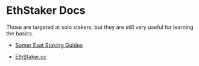 # EthStaker Docs

Those are targeted at solo stakers, but they are still very useful for learning the basics.

* [Somer Esat Staking Guides](https://link.medium.com/KL1bkkHRCub)

* [EthStaker.cc](https://ethstaker.cc)

